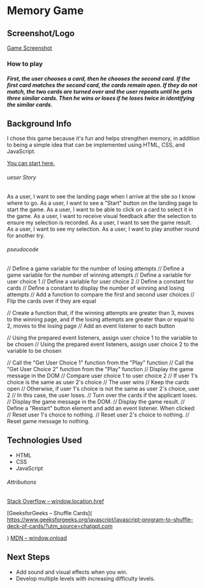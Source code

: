  # Memory Game 
  ## Screenshot/Logo
  [Game Screenshot](https://github.com/Aisha499/memory-game/blob/main/Screenshot%202025-08-20%20202316.png)

  ### How to play
 ##### First, the user chooses a card, then he chooses the second card. If the first card matches the second card, the cards remain open. If they do not match, the two cards are turned over and the user repeats until he gets three similar cards. Then he wins or loses if he loses twice in identifying the similar cards.
 ## Background Info
 I chose this game because it's fun and helps strengthen memory, in addition to being a simple idea that can be implemented using HTML, CSS, and JavaScript.
 

[You can start here.](https://aisha499.github.io/memory-game/index.html)

 ###### ueser Story
 As a user, I want to see the landing page when I arrive at the site so I know where to go.
As a user, I want to see a "Start" button on the landing page to start the game.
As a user, I want to be able to click on a card to select it in the game.
As a user, I want to receive visual feedback after the selection to ensure my selection is recorded.
As a user, I want to see the game result.
As a user, I want to see my selection.
As a user, I want to play another round for another try.

###### pseudocode
// Define a game variable for the number of losing attempts
// Define a game variable for the number of winning attempts
// Define a variable for user choice 1
// Define a variable for user choice 2
// Define a constant for cards
// Define a constant to display the number of winning and losing attempts
// Add a function to compare the first and second user choices
// Flip the cards over if they are equal

// Create a function that, if the winning attempts are greater than 3, moves to the winning page, and if the losing attempts are greater than or equal to 2, moves to the losing page
// Add an event listener to each button

// Using the prepared event listeners, assign user choice 1 to the variable to be chosen
// Using the prepared event listeners, assign user choice 2 to the variable to be chosen

// Call the "Get User Choice 1" function from the "Play" function
// Call the "Get User Choice 2" function from the "Play" function
// Display the game message in the DOM
// Compare user choice 1 to user choice 2
// If user 1's choice is the same as user 2's choice
// The user wins
// Keep the cards open
// Otherwise, if user 1's choice is not the same as user 2's choice, user 2
// In this case, the user loses.
// Turn over the cards if the applicant loses.
// Display the game message in the DOM.
// Display the game result.
// Define a "Restart" button element and add an event listener. When clicked:
// Reset user 1's choice to nothing.
// Reset user 2's choice to nothing.
// Reset game message to nothing.

## Technologies Used
- HTML  
- CSS  
- JavaScript  

######  Attributions
[Stack Overflow – window.location.href]( https://stackoverflow.com/questions/7077770/window-location-href-and-window-open-methods-in-javascript
)
 

[GeeksforGeeks – Shuffle Cards](
    https://www.geeksforgeeks.org/javascript/javascript-program-to-shuffle-deck-of-cards/?utm_source=chatgpt.com
    
)
[MDN – window.onload](https://developer.mozilla.org/en-US/docs/Web/API/Window/load_event)

## Next Steps
- Add sound and visual effects when you win.
- Develop multiple levels with increasing difficulty levels.